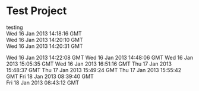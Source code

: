Test Project
====

testing  
Wed 16 Jan 2013 14:18:16 GMT  
Wed 16 Jan 2013 14:20:10 GMT  
Wed 16 Jan 2013 14:20:31 GMT  

Wed 16 Jan 2013 14:22:08 GMT
Wed 16 Jan 2013 14:48:06 GMT
Wed 16 Jan 2013 15:05:35 GMT
Wed 16 Jan 2013 16:51:16 GMT
Thu 17 Jan 2013 15:48:37 GMT
Thu 17 Jan 2013 15:49:24 GMT
Thu 17 Jan 2013 15:55:42 GMT
Fri 18 Jan 2013 08:39:40 GMT  
Fri 18 Jan 2013 08:43:12 GMT  
